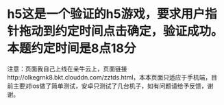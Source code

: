 # h5这是一个验证的h5游戏，要求用户指针拖动到约定时间点击确定，验证成功。本题约定时间是8点18分
注意：页面我自己上线在亲牛云上，页面链接http://olkegrnk8.bkt.clouddn.com/zztds.html，本本页面只适应于手机端，目前主要对ios做了简单测试，安卓只测试了几台机子，如有问题请给予反馈，谢谢。
